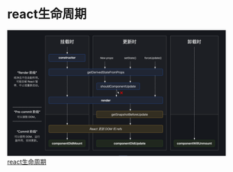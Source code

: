 # react生命周期
![An image](./react-lifecycle.png)
[react生命周期](https://projects.wojtekmaj.pl/react-lifecycle-methods-diagram/)

